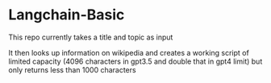 # Langchain-Basic

This repo currently takes a title and topic as input

It then looks up information on wikipedia 
and creates a working script of limited capacity 
(4096 characters in gpt3.5 and double that in gpt4 limit) 
but only returns less than 1000 characters
